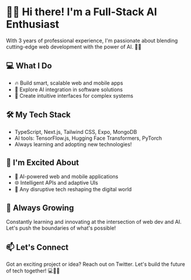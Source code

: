 # 👋🏽 Hi there! I'm a Full-Stack AI Enthusiast

With 3 years of professional experience, I'm passionate about blending cutting-edge web development with the power of AI. 🚀🧠

## 💻 What I Do
- 🔥 Build smart, scalable web and mobile apps
- 🌟 Explore AI integration in software solutions
- 🎨 Create intuitive interfaces for complex systems

## 🛠️ My Tech Stack
- TypeScript, Next.js, Tailwind CSS, Expo, MongoDB
- AI tools: TensorFlow.js, Hugging Face Transformers, PyTorch
- Always learning and adopting new technologies!

## 👀 I'm Excited About
- 🤖 AI-powered web and mobile applications
- 🌐 Intelligent APIs and adaptive UIs
- 🚀 Any disruptive tech reshaping the digital world

## 🌱 Always Growing
Constantly learning and innovating at the intersection of web dev and AI. Let's push the boundaries of what's possible!

## 📫 Let's Connect
Got an exciting project or idea? Reach out on Twitter. Let's build the future of tech together! 💻🤖✨

